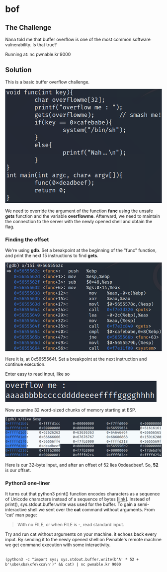 # bof



## The Challenge



Nana told me that buffer overflow is one of the most common software vulnerability. Is that true?



Running at: nc pwnable.kr 9000



## Solution



This is a basic buffer overflow challenge.



![](/.gitbook/assets/image%20%285%29.png)



We need to override the argument of the function **func** using the unsafe **gets** function and the variable **overflowme**. Afterward, we need to maintain the connection to the server with the newly opened shell and obtain the flag.



### Finding the offset



We're using **gdb**. Set a breakpoint at the beginning of the "func" function, and print the next 15 instructions to find **gets**.



![](/.gitbook/assets/image%20%287%29.png)



Here it is, at 0x5655564f. Set a breakpoint at the next instruction and continue execution.



Enter easy to read input, like so



![](/.gitbook/assets/image%20%288%29.png)



Now examine 32 word-sized chunks of memory starting at ESP.



![](/.gitbook/assets/image%20%286%29.png)



Here is our 32-byte input, and after an offset of 52 lies 0xdeadbeef. So, **52** is our offset.



### Python3 one-liner



It turns out that python3 print\(\) function encodes characters as a sequence of Unicode characters instead of a sequence of bytes \[[link](https://stackoverflow.com/questions/32017389/write-different-hex-values-in-python2-and-python3)\]. Instead of print\(\), sys.stdout.buffer.write was used for the buffer. To gain a semi-interactive shell we sent over the **cat** command without arguments. From 'cat' man page:



> With no FILE, or when FILE is -, read standard input.



Try and run cat without arguments on your machine. it echoes back every input. By sending it to the newly opened shell on Pwnable's remote machine we get command execution with some interactivity. 



```text

(python3 -c "import sys; sys.stdout.buffer.write(b'A' * 52 + b'\xbe\xba\xfe\xca\n')" && cat) | nc pwnable.kr 9000

```



